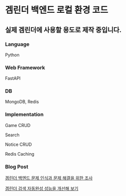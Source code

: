 # 겜린더 백엔드 로컬 환경 코드
## 실제 겜린더에 사용할 용도로 제작 중입니다.

### Language
Python

### Web Framework
FastAPI

### DB
MongoDB, Redis

### Implementation
Game CRUD

Search

Notice CRUD

Redis Caching

### Blog Post
[겜린더 백엔드 문제 인식과 문제 해결을 위한 조사](https://velog.io/@grit_munhyeok/겜린더-백엔드-문제-인식과-문제-해결을-위한-조사)

[겜린더 검색 자동완성 성능을 개선해 보기](https://velog.io/@grit_munhyeok/겜린더-검색-자동완성-성능을-개선해-보기)

